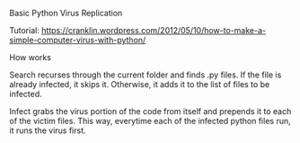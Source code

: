 Basic Python Virus Replication

Tutorial:
https://cranklin.wordpress.com/2012/05/10/how-to-make-a-simple-computer-virus-with-python/

How works

Search recurses through the current folder and finds .py files. If the file is already infected, it skips it. Otherwise, it adds it to the list of files to be infected.

Infect grabs the virus portion of the code from itself and prepends it to each of the victim files. This way, everytime each of the infected python files run, it runs the virus first.

